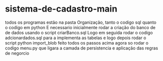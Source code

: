 # sistema-de-cadastro-main

todos os programas estão na pasta Organização, tanto o codigo sql quanto o codigo em python
E necessario inicialmente rodar a criação do banco de de dados usando o script criarBanco.sql
Logo em seguida rodar o codigo adcionardados.sql para a implementa as tabelas e logo depois rodar o script python import_blob
feito todos os passos acima agora so rodar o codigo menu.py que ligara a camada de persistencia e aplicação das regras de negorcio
